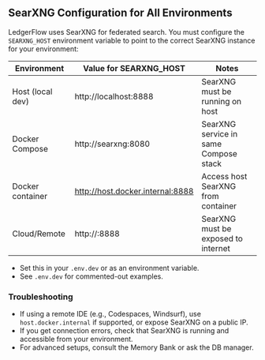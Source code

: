 ## SearXNG Configuration for All Environments

LedgerFlow uses SearXNG for federated search. You must configure the `SEARXNG_HOST` environment variable to point to the correct SearXNG instance for your environment:

| Environment         | Value for SEARXNG_HOST           | Notes                                  |
|---------------------|----------------------------------|----------------------------------------|
| Host (local dev)    | http://localhost:8888            | SearXNG must be running on host        |
| Docker Compose      | http://searxng:8080              | SearXNG service in same Compose stack  |
| Docker container    | http://host.docker.internal:8888 | Access host SearXNG from container     |
| Cloud/Remote        | http://<public-ip>:8888          | SearXNG must be exposed to internet    |

- Set this in your `.env.dev` or as an environment variable.
- See `.env.dev` for commented-out examples.

### Troubleshooting
- If using a remote IDE (e.g., Codespaces, Windsurf), use `host.docker.internal` if supported, or expose SearXNG on a public IP.
- If you get connection errors, check that SearXNG is running and accessible from your environment.
- For advanced setups, consult the Memory Bank or ask the DB manager. 